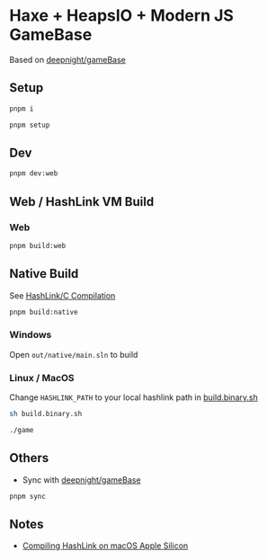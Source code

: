 # Haxe + HeapsIO + Modern JS GameBase

Based on [deepnight/gameBase](https://github.com/deepnight/gameBase)

## Setup

```sh
pnpm i
```

```sh
pnpm setup
```

## Dev

```sh
pnpm dev:web
```

## Web / HashLink VM Build

### Web

```sh
pnpm build:web
```

## Native Build

See [HashLink/C Compilation](https://haxe.org/manual/target-hl-c-compilation.html)

```sh
pnpm build:native
```

### Windows

Open `out/native/main.sln` to build

### Linux / MacOS

Change `HASHLINK_PATH` to your local hashlink path in [build.binary.sh](./build.binary.sh)

```sh
sh build.binary.sh
```

```sh
./game
```

## Others

- Sync with [deepnight/gameBase](https://github.com/deepnight/gameBase)

```sh
pnpm sync
```

## Notes

- [Compiling HashLink on macOS Apple Silicon](https://community.haxe.org/t/compiling-hashlink-on-macos-apple-silicon/3150)
